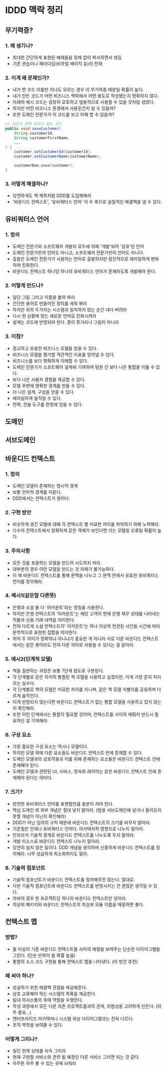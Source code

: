 # IDDD 맥락 정리
## 무기력증?
### 1. 왜 생기나?
- 최대한 간단하게 표현된 예제들을 정제 없이 복사하면서 생김
- 기존 관습이나 패러다임(비주얼 베이직 등)의 잔재

### 2. 이게 왜 문제인가?
- 내가 짠 코드 이틀만 지나도 모르는 경우 이 무기력증 때문일 확률이 높다.
- 내가 만든 코드가 어떤 비즈니스 맥락에서 어떤 용도로 작성됐는지 명확하지 않다.
- 아래의 예시 코드는 굉장히 모호하고 범용적으로 사용할 수 있을 것처럼 생겼다.
- 하지만 어떤 비즈니스 환경에서 사용된건지 알 수 있을까?
- 또한 도메인 전문가가 이 코드를 보고 이해 할 수 있을까?
```java
// 의도가 전혀 보이지 않는 코드
public void saveCustomer(
    String customerId,
    String customerFirstName,
    ...
) {
    customer.setCustomerId(customerId);
    customer.setCustomerName(customerName);

    customerDao.save(customer);
}
```

### 3. 어떻게 해결하나?
- 당연하게도 책 제목처럼 DDD를 도입해봐라
- '바운디드 컨텍스트', '유비쿼터스 언어' 이 두 축으로 실질적인 해결책을 낼 수 있다.

## 유비쿼터스 언어
### 1. 정의
- 도메인 전문가와 소프트웨어 개발자 모두에 의해 '개발'되어 '공유'된 언어
- 도메인 전문가만의 언어도 아니고, 소프트웨어 전문가만의 언어도 아니다.
- 출발은 도메인 전문가가 사용하는 언어로 출발하지만 점진적으로 애자일하게 변화하며 진화한다.
- 바운디드 컨텍스트 하나당 하나의 유비쿼터스 언어가 존재하도록 개발해야 한다.

### 2. 어떻게 만드나?
- 일단 그림 그리고 이름을 붙여 봐라
- 간단한 용어로 만들어진 정의를 세워 봐라
- 하지만 위의 두가지는 시스템과 일치하지 않는 순간 내다 버려라
- 다시 현 상황에 맞는 새로운 언어로 진화시켜라
- 설계는 코드에 반영되야 한다. 종이 쪼가리나 그림이 아니라

### 3. 이점?
- 정교하고 유용한 비즈니스 모델을 얻을 수 있다.
- 비즈니스 모델을 평가할 객관적인 지표를 얻어낼 수 있다.
- 비즈니스를 보다 명확하게 이해할 수 있다.
- 도메인 전문가가 소프트웨어 설계에 기여하여 팀원 간 보다 나은 통합을 이룰 수 있다.
- 보다 나은 사용자 경험을 제공할 수 있다.
- 모델 주변에 명확한 경계를 만들 수 있다.
- 더 나은 설계, 구성을 얻을 수 있다.
- 애자일하게 움직일 수 있다.
- 전략, 전술 도구를 한방에 얻을 수 있다.

## 도메인

## 서브도메인

## 바운디드 컨텍스트
### 1. 정의
- 도메인 모델이 존재하는 명시적 경계
- 보통 언어적 경계를 이룬다.
- DDD에서는 컨텍스트가 왕이다.

### 2. 구현 방안
- 비슷하게 생긴 모델에 대해 각 컨텍스트 별 미묘한 차이를 파악하기 위해 노력해라.
- 다수의 컨텍스트에서 정확하게 같은 객체가 보인다면 이는 모델링 오류일 확률이 높다.

### 3. 주의사항
- 모든 것을 포괄하는 모델을 만드려 시도하지 마라.
- 대부분의 경우 이런 모델을 만드는 것 자체가 불가능하다.
- 이 때 바운디드 컨텍스트를 통해 문맥을 나누고 그 문맥 안에서 유효한 유비쿼터스 언어를 정의해라.

### 4. 예시1(같은말 다른뜻)
- 은행과 소설 둘 다 '어카운트'라는 명칭을 사용한다.
- 하지만 은행 컨텍스트의 '어카운트'는 해당 고객의 현재 은행 재무 상태를 나타내는 직불과 신용 거래 내역을 의미한다.
- 전혀 다르게 소설 컨텍스트의' 어카운트'는 하나 이상의 연관된 사건을 시간에 따라 문학적으로 표현한 집합을 의미한다.
- 위의 두 의미가 정확하냐 아니냐가 중요한 게 아니라 서로 다른 바운디드 컨텍스트에서는 같은 용어라도 전혀 다른 의미로 사용될 수 있다는 걸 알아라. 

### 5. 예시2(단계적 모델)
- 책을 출판하는 과정은 보통 7단계 정도로 구분된다.
- 각 단계별로 같은 의미의 통합된 책 모델을 사용하고 싶겠지만, 이게 가장 흔히 저지르는 실수다.
- 각 단계별로 책의 모델은 미묘한 차이를 지니며, 같은 책 모델 식별자를 공유하며 다르게 움직인다.
- 이게 반영되지 않는다면 바운디드 컨텍스트가 없는 통합 모델을 사용하고 있지 않는지 확인해라.
- 또한 이런 단계에서는 통합이 필요할 것이며, 컨텍스트들 사이의 매핑이 반드시 필요하단 걸 기억해라.

### 6. 구성 요소
- 가장 중요한 구성 요소는 역시나 모델이다.
- 하지만 모델 외에 다른 요소들도 바운디드 컨텍스트 안에 존재할 수 있다.
- 도메인 모델과의 상호작용과 이를 위해 존재하는 요소들은 바운디드 컨텍스트 안에 존재해야 된다.
- 도메인 모델과 관련된 UI, 서비스, 영속화 레이어는 같은 바운디드 컨텍스트 안에 존재해야 된다는 의미다.

### 7. 크기?
- 완전한 유비쿼터스 언어를 표현할만큼 충분히 커야 한다.
- 핵심 도메인 외 외부 개념은 절대 넣지 말아라. (범용 서브도메인에 넣거나 들어오지 못할 개념이 아닌지 확인해라)
- DDD가 아닌 임의의 규칙 때문에 바운디드 컨텍스트의 크기를 바꾸지 말아라.
- 기준점은 언제나 유비쿼터스 언어다. 아키텍처적 영향으로 나누지 말아라.
- 인프라가 기술적 경계로 바운디드 컨텍스트를 나누도록 두지 말아라.
- 개발 리소스로 바운디드 컨텍스트 나누지 말아라.
- 당연히 쉽지 않은 일이다. DDD 개념을 생각하며 신중하게 바운디드 컨텍스트를 정의해라. 너무 성급하게 최소화하지도 말라.

### 8. 기술적 컴포넌트
- 기술적 컴포넌트가 바운디드 컨텍스트를 정의해주진 않는다. 절대로.
- 다만 기술적 컴포넌트에 바운디드 컨텍스트를 반영시키는 건 괜찮은 생각일 수 있다.
- 자바의 경우 한 프로젝트당 하나의 바운디드 컨텍스트만 넣어라.
- 최상위 패키지와 바운디드 컨텍스트의 최상위 모듈 이름을 매핑하면 좋다.

## 컨텍스트 맵
### 방법?
- 둘 이상의 기존 바운디드 컨텍스트들 사이의 매핑을 보여주는 단순한 다이어그램을 그린다. (단순 반복이 될 확률 높음)
- 통합의 소스 코드 구현을 통해 컨텍스트 맵을 나타낸다. (이 방안 추천)

### 왜 써야 하나?
- 성공하기 위한 해결책 관점을 제공해준다.
- 상호 교류해야 하는 시스템의 목록을 제공한다.
- 팀내 의사소통의 촉매 역할을 수행한다.
- 작성 과정에서 모든 다른 의존 프로젝트들과의 관계, 위험성을 고려하게 만든다. (아주 중요...)
- 엔터프라이즈 아키텍처나 시스템 위상 다이어그램과는 전혀 다르다.
- 조직 역학을 보여줄 수 있다.

### 어떻게 그리나?
- 일단 현재 상태를 슥슥 그리자
- 현재 구현할 서비스와 관련 될 예정인 다른 서비스 그리면 되는 것 같다.
- 아무튼 자주 볼 수 있는 곳에 놔둬라
